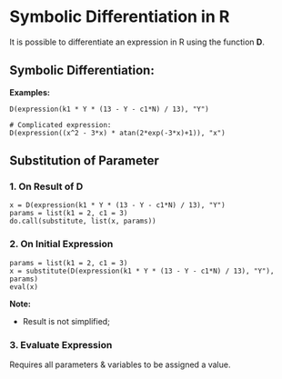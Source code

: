 
# Symbolic Differentiation in R

It is possible to differentiate an expression in R using the function **D**.

## Symbolic Differentiation:

**Examples:**

```
D(expression(k1 * Y * (13 - Y - c1*N) / 13), "Y")

# Complicated expression:
D(expression((x^2 - 3*x) * atan(2*exp(-3*x)+1)), "x")
```

## Substitution of Parameter

### 1. On Result of D
```
x = D(expression(k1 * Y * (13 - Y - c1*N) / 13), "Y")
params = list(k1 = 2, c1 = 3)
do.call(substitute, list(x, params))
```

### 2. On Initial Expression

```
params = list(k1 = 2, c1 = 3)
x = substitute(D(expression(k1 * Y * (13 - Y - c1*N) / 13), "Y"), params)
eval(x)
```

**Note:**
- Result is not simplified;

### 3. Evaluate Expression
Requires all parameters & variables to be assigned a value.
